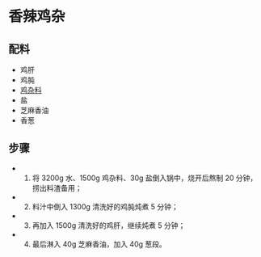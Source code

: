 # 香辣鸡杂

## 配料
- 鸡肝
- 鸡肫
- [鸡杂料](/配料/鸡杂料.md)
- 盐
- 芝麻香油
- 香葱

## 步骤
- 1. 将 3200g 水、1500g 鸡杂料、30g 盐倒入锅中，烧开后熬制 20 分钟，捞出料渣备用；
- 2. 料汁中倒入 1300g 清洗好的鸡肫炖煮 5 分钟；
- 3. 再加入 1500g 清洗好的鸡肝，继续炖煮 5 分钟；
- 4. 最后淋入 40g 芝麻香油，加入 40g 葱段。